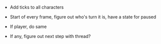 - Add ticks to all characters


- Start of every frame, figure out who's turn it is, have a state for paused
- If player, do same
- If any, figure out next step with thread?